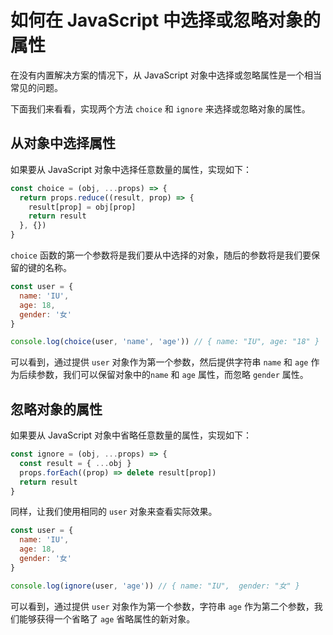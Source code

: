 # 如何在 JavaScript 中选择或忽略对象的属性

在没有内置解决方案的情况下，从 JavaScript 对象中选择或忽略属性是一个相当常见的问题。

下面我们来看看，实现两个方法 `choice` 和 `ignore` 来选择或忽略对象的属性。

## 从对象中选择属性

如果要从 JavaScript 对象中选择任意数量的属性，实现如下：

```js
const choice = (obj, ...props) => {
  return props.reduce((result, prop) => {
    result[prop] = obj[prop]
    return result
  }, {})
}
```

`choice` 函数的第一个参数将是我们要从中选择的对象，随后的参数将是我们要保留的键的名称。

```js
const user = {
  name: 'IU',
  age: 18,
  gender: '女'
}

console.log(choice(user, 'name', 'age')) // { name: "IU", age: "18" }
```

可以看到，通过提供 `user` 对象作为第一个参数，然后提供字符串 `name` 和 `age` 作为后续参数，我们可以保留对象中的`name` 和 `age` 属性，而忽略 `gender` 属性。

## 忽略对象的属性

如果要从 JavaScript 对象中省略任意数量的属性，实现如下：

```js
const ignore = (obj, ...props) => {
  const result = { ...obj }
  props.forEach((prop) => delete result[prop])
  return result
}
```

同样，让我们使用相同的 `user` 对象来查看实际效果。

```js
const user = {
  name: 'IU',
  age: 18,
  gender: '女'
}

console.log(ignore(user, 'age')) // { name: "IU",  gender: "女" }
```

可以看到，通过提供 `user` 对象作为第一个参数，字符串 `age` 作为第二个参数，我们能够获得一个省略了 `age` 省略属性的新对象。
